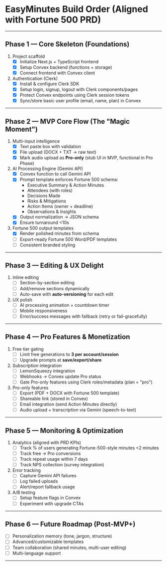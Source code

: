 # EasyMinutes Build Order (Aligned with Fortune 500 PRD)

---

## Phase 1 — Core Skeleton (Foundations)
1. Project scaffold
   - [x] Initialize Next.js + TypeScript frontend
   - [x] Setup Convex backend (functions + storage)
   - [x] Connect frontend with Convex client
2. Authentication (Clerk)
   - [x] Install & configure Clerk SDK
   - [x] Setup login, signup, logout with Clerk components/pages
   - [x] Protect Convex endpoints using Clerk session tokens
   - [x] Sync/store basic user profile (email, name, plan) in Convex

---

## Phase 2 — MVP Core Flow (The "Magic Moment")
1. Multi-input intelligence
   - [x] Text paste box with validation
   - [x] File upload (DOCX + TXT → raw text)
   - [x] Mark audio upload as **Pro-only** (stub UI in MVP, functional in Pro Phase)
2. AI Processing Engine (Gemini API)
   - [x] Convex function to call Gemini API
   - [x] Prompt template enforces Fortune 500 schema:
       - Executive Summary & Action Minutes
       - Attendees (with roles)
       - Decisions Made
       - Risks & Mitigations
       - Action Items (owner + deadline)
       - Observations & Insights
   - [x] Output normalization → JSON schema
   - [x] Ensure turnaround <10s
3. Fortune 500 output templates
   - [x] Render polished minutes from schema
   - [ ] Export-ready Fortune 500 Word/PDF templates
   - [ ] Consistent branded styling

---

## Phase 3 — Editing & UX Delight
1. Inline editing
   - [ ] Section-by-section editing
   - [ ] Add/remove sections dynamically
   - [ ] Auto-save with **auto-versioning** for each edit
2. UX polish
   - [ ] AI processing animation + countdown timer
   - [ ] Mobile responsiveness
   - [ ] Error/success messages with fallback (retry or fail-gracefully)

---

## Phase 4 — Pro Features & Monetization
1. Free tier gating
   - [ ] Limit free generations to **3 per account/session**
   - [ ] Upgrade prompts at **save/export/share**
2. Subscription integration
   - [ ] LemonSqueezy integration
   - [ ] Webhooks → Convex update Pro status
   - [ ] Gate Pro-only features using Clerk roles/metadata (plan = "pro")
3. Pro-only features
   - [ ] Export (PDF + DOCX with Fortune 500 template)
   - [ ] Shareable link (stored in Convex)
   - [ ] Email integration (send Action Minutes directly)
   - [ ] Audio upload + transcription via Gemini (speech-to-text)

---

## Phase 5 — Monitoring & Optimization
1. Analytics (aligned with PRD KPIs)
   - [ ] Track % of users generating Fortune-500-style minutes <2 minutes
   - [ ] Track free → Pro conversions
   - [ ] Track repeat usage within 7 days
   - [ ] Track NPS collection (survey integration)
2. Error tracking
   - [ ] Capture Gemini API failures
   - [ ] Log failed uploads
   - [ ] Alert/report fallback usage
3. A/B testing
   - [ ] Setup feature flags in Convex
   - [ ] Experiment with upgrade CTAs

---

## Phase 6 — Future Roadmap (Post-MVP+)
- [ ] Personalization memory (tone, jargon, structure)
- [ ] Advanced/customizable templates
- [ ] Team collaboration (shared minutes, multi-user editing)
- [ ] Multi-language support

---
